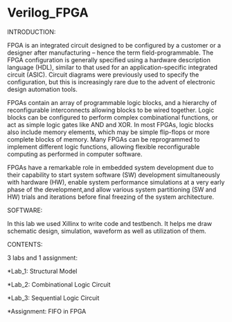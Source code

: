 # Verilog_FPGA
INTRODUCTION:

 FPGA is an integrated circuit designed to be configured by a customer or a designer after manufacturing – hence the term field-programmable. 
 The FPGA configuration is generally specified using a hardware description language (HDL), similar to that used for an application-specific integrated circuit (ASIC).
 Circuit diagrams were previously used to specify the configuration, but this is increasingly rare due to the advent of electronic design automation tools.

FPGAs contain an array of programmable logic blocks, and a hierarchy of reconfigurable interconnects allowing blocks to be wired together. 
Logic blocks can be configured to perform complex combinational functions, or act as simple logic gates like AND and XOR. 
In most FPGAs, logic blocks also include memory elements, which may be simple flip-flops or more complete blocks of memory.
Many FPGAs can be reprogrammed to implement different logic functions, allowing flexible reconfigurable computing as performed in computer software.

FPGAs have a remarkable role in embedded system development due to their capability to start system software (SW) development simultaneously with hardware (HW), 
enable system performance simulations at a very early phase of the development,and allow various system partitioning (SW and HW) trials and
iterations before final freezing of the system architecture.

SOFTWARE: 

In this lab we used Xillinx to write code and testbench. It helps me draw schematic design, simulation, waveform as well as utilization of them.

CONTENTS:

3 labs and 1 assignment:

*Lab_1: Structural Model 

*Lab_2: Combinational Logic Circuit

*Lab_3: Sequential Logic Circuit

*Assignment: FIFO in FPGA
